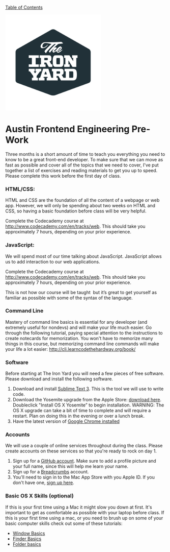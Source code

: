 [Table of Contents](/README.md)

<img src="TIY-standard-logo-gravatar.png" width="300">

# Austin Frontend Engineering Pre-Work
Three months is a short amount of time to teach you everything you need to know to be a great front-end developer. To make sure that we can move as fast as possible and cover all of the topics that we need to cover, I've put together a list of exercises and reading materials to get you up to speed. Please complete this work before the first day of class.

### HTML/CSS:
HTML and CSS are the foundation of all the content of a webpage or web app. However, we will only be spending about two weeks on HTML and CSS, so having a basic foundation before class will be very helpful.

Complete the Codecademy course at http://www.codecademy.com/en/tracks/web. This should take you approximately 7 hours, depending on your prior experience.

### JavaScript:
We will spend most of our time talking about JavaScript. JavaScript allows us to add interaction to our web applications.

Complete the Codecademy course at http://www.codecademy.com/en/tracks/web. This should take you approximately 7 hours, depending on your prior experience.

This is not how our course will be taught ­­ but it’s great to get yourself as familiar as possible with some of the syntax of the language.

### Command Line
Mastery of command line basics is essential for any developer (and extremely useful for non­devs) and will make your life much easier. Go through the following tutorial, paying special attention to the instructions to create notecards for memorization. You won't have to memorize many things in this course, but memorizing command line commands will make your life a lot easier: http://cli.learncodethehardway.org/book/

### Software
Before starting at The Iron Yard you will need a few pieces of free software. Please download and install the following software.

1. Download and install [Sublime Text 3](http://www.sublimetext.com/3). This is the tool we will use to write code.
2. Download the Yosemite upgrade from the Apple Store: [download here](https://itunes.apple.com/us/app/os­x­yosemite/id915041082?mt=12). Double­click
"Install OS X Yosemite” to begin installation. WARNING: The OS X upgrade can take a bit of time to complete and will require a restart. Plan on doing this in the evening or over a lunch break.
3. Have the latest version of [Google Chrome installed](https://www.google.com/chrome/browser/desktop/index.html)

### Accounts
We will use a couple of online services throughout during the class. Please create accounts on these services so that you're ready to rock on day 1.

1. Sign up for a [GitHub account](https://github.com). Make sure to add a profile picture and your full name, since this will help me learn your name.
2. Sign up for a [Breadcrumbs](http://tiy.breadcrumbsqa.com) account.
3. You'll need to sign in to the Mac App Store with you Apple ID. If you don't have one, [sign up here](https://appleid.apple.com/).


### Basic OS X Skills (optional)
If this is your first time using a Mac it might slow you down at first. It's important to get as comfortable as possible with your laptop before class. If this is your first time using a mac, or you need to brush up on some of your basic computer skills check out some of these tutorials:

* [Window Basics](http://support.apple.com/kb/PH18785?viewlocale=en_US&locale=en_US)
* [Finder Basics](http://support.apple.com/kb/VI209?viewlocale=en_US&locale=en_US)
* [Folder basics](http://support.apple.com/kb/PH14224?viewlocale=en_US)